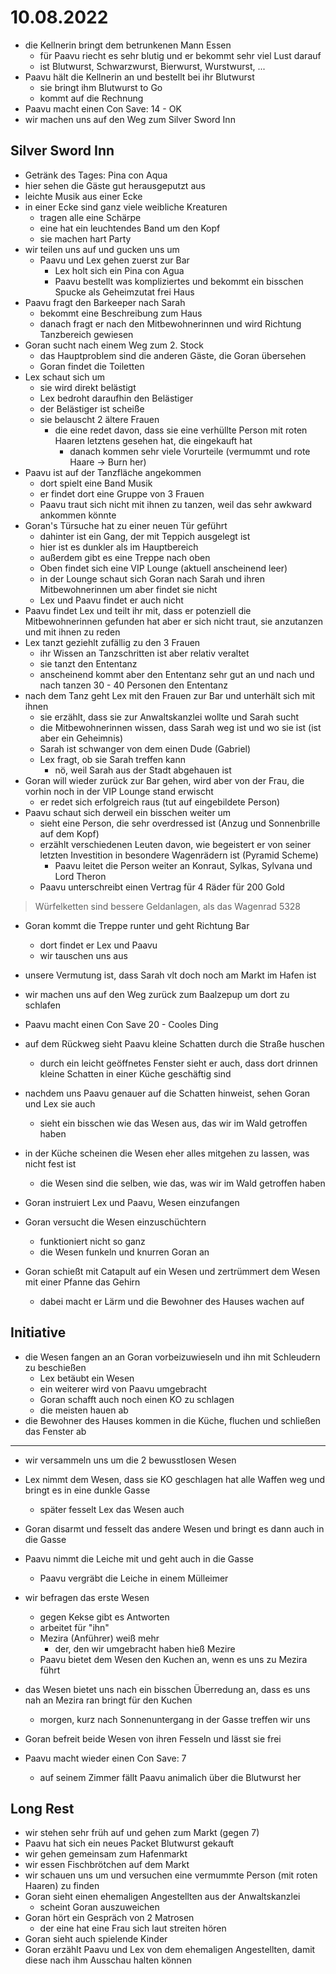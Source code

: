 # 10.08.2022

- die Kellnerin bringt dem betrunkenen Mann Essen
    - für Paavu riecht es sehr blutig und er bekommt sehr viel Lust darauf
    - ist Blutwurst, Schwarzwurst, Bierwurst, Wurstwurst, ...
- Paavu hält die Kellnerin an und bestellt bei ihr Blutwurst
    - sie bringt ihm Blutwurst to Go
    - kommt auf die Rechnung
- Paavu macht einen Con Save: 14 - OK
- wir machen uns auf den Weg zum Silver Sword Inn

## Silver Sword Inn
- Getränk des Tages: Pina con Aqua
- hier sehen die Gäste gut herausgeputzt aus
- leichte Musik aus einer Ecke
- in einer Ecke sind ganz viele weibliche Kreaturen
    - tragen alle eine Schärpe
    - eine hat ein leuchtendes Band um den Kopf
    - sie machen hart Party
- wir teilen uns auf und gucken uns um
    - Paavu und Lex gehen zuerst zur Bar
        - Lex holt sich ein Pina con Agua
        - Paavu bestellt was kompliziertes und bekommt ein bisschen Spucke als Geheimzutat frei Haus
- Paavu fragt den Barkeeper nach Sarah
    - bekommt eine Beschreibung zum Haus
    - danach fragt er nach den Mitbewohnerinnen und wird Richtung Tanzbereich gewiesen
- Goran sucht nach einem Weg zum 2. Stock
    - das Hauptproblem sind die anderen Gäste, die Goran übersehen
    - Goran findet die Toiletten
- Lex schaut sich um
    - sie wird direkt belästigt
    - Lex bedroht daraufhin den Belästiger
    - der Belästiger ist scheiße
    - sie belauscht 2 ältere Frauen
        - die eine redet davon, dass sie eine verhüllte Person mit roten Haaren letztens gesehen hat, die eingekauft hat
            - danach kommen sehr viele Vorurteile (vermummt und rote Haare -> Burn her)
- Paavu ist auf der Tanzfläche angekommen
    - dort spielt eine Band Musik
    - er findet dort eine Gruppe von 3 Frauen
    - Paavu traut sich nicht mit ihnen zu tanzen, weil das sehr awkward ankommen könnte
- Goran's Türsuche hat zu einer neuen Tür geführt
    - dahinter ist ein Gang, der mit Teppich ausgelegt ist
    - hier ist es dunkler als im Hauptbereich
    - außerdem gibt es eine Treppe nach oben
    - Oben findet sich eine VIP Lounge (aktuell anscheinend leer)
    - in der Lounge schaut sich Goran nach Sarah und ihren Mitbewohnerinnen um aber findet sie nicht
    - Lex und Paavu findet er auch nicht
- Paavu findet Lex und teilt ihr mit, dass er potenziell die Mitbewohnerinnen gefunden hat aber er sich nicht traut, sie anzutanzen und mit ihnen zu reden
- Lex tanzt geziehlt zufällig zu den 3 Frauen
    - ihr Wissen an Tanzschritten ist aber relativ veraltet
    - sie tanzt den Ententanz
    - anscheinend kommt aber den Ententanz sehr gut an und nach und nach tanzen 30 - 40 Personen den Ententanz
- nach dem Tanz geht Lex mit den Frauen zur Bar und unterhält sich mit ihnen
    - sie erzählt, dass sie zur Anwaltskanzlei wollte und Sarah sucht
    - die Mitbewohnerinnen wissen, dass Sarah weg ist und wo sie ist (ist aber ein Geheimnis)
    - Sarah ist schwanger von dem einen Dude (Gabriel)
    - Lex fragt, ob sie Sarah treffen kann
        - nö, weil Sarah aus der Stadt abgehauen ist
- Goran will wieder zurück zur Bar gehen, wird aber von der Frau, die vorhin noch in der VIP Lounge stand erwischt
    - er redet sich erfolgreich raus (tut auf eingebildete Person)
- Paavu schaut sich derweil ein bisschen weiter um
    - sieht eine Person, die sehr overdressed ist (Anzug und Sonnenbrille auf dem Kopf)
    - erzählt verschiedenen Leuten davon, wie begeistert er von seiner letzten Investition in besondere Wagenrädern ist (Pyramid Scheme)
        - Paavu leitet die Person weiter an Konraut, Sylkas, Sylvana und Lord Theron
    - Paavu unterschreibt einen Vertrag für 4 Räder für 200 Gold
> Würfelketten sind bessere Geldanlagen, als das Wagenrad 5328
- Goran kommt die Treppe runter und geht Richtung Bar
    - dort findet er Lex und Paavu
    - wir tauschen uns aus
- unsere Vermutung ist, dass Sarah vlt doch noch am Markt im Hafen ist

- wir machen uns auf den Weg zurück zum Baalzepup um dort zu schlafen
- Paavu macht einen Con Save 20 - Cooles Ding

- auf dem Rückweg sieht Paavu kleine Schatten durch die Straße huschen
    - durch ein leicht geöffnetes Fenster sieht er auch, dass dort drinnen kleine Schatten in einer Küche geschäftig sind
- nachdem uns Paavu genauer auf die Schatten hinweist, sehen Goran und Lex sie auch
    - sieht ein bisschen wie das Wesen aus, das wir im Wald getroffen haben
- in der Küche scheinen die Wesen eher alles mitgehen zu lassen, was nicht fest ist
    - die Wesen sind die selben, wie das, was wir im Wald getroffen haben

- Goran instruiert Lex und Paavu, Wesen einzufangen
- Goran versucht die Wesen einzuschüchtern
    - funktioniert nicht so ganz
    - die Wesen funkeln und knurren Goran an
- Goran schießt mit Catapult auf ein Wesen und zertrümmert dem Wesen mit einer Pfanne das Gehirn
    - dabei macht er Lärm und die Bewohner des Hauses wachen auf

## Initiative
- die Wesen fangen an an Goran vorbeizuwieseln und ihn mit Schleudern zu beschießen
    - Lex betäubt ein Wesen
    - ein weiterer wird von Paavu umgebracht
    - Goran schafft auch noch einen KO zu schlagen
    - die meisten hauen ab
- die Bewohner des Hauses kommen in die Küche, fluchen und schließen das Fenster ab

---

- wir versammeln uns um die 2 bewusstlosen Wesen
- Lex nimmt dem Wesen, dass sie KO geschlagen hat alle Waffen weg und bringt es in eine dunkle Gasse
    - später fesselt Lex das Wesen auch
- Goran disarmt und fesselt das andere Wesen und bringt es dann auch in die Gasse
- Paavu nimmt die Leiche mit und geht auch in die Gasse
    - Paavu vergräbt die Leiche in einem Mülleimer
- wir befragen das erste Wesen
    - gegen Kekse gibt es Antworten
    - arbeitet für "ihn"
    - Mezira (Anführer) weiß mehr
        - der, den wir umgebracht haben hieß Mezire
    - Paavu bietet dem Wesen den Kuchen an, wenn es uns zu Mezira führt
- das Wesen bietet uns nach ein bisschen Überredung an, dass es uns nah an Mezira ran bringt für den Kuchen
    - morgen, kurz nach Sonnenuntergang in der Gasse treffen wir uns
- Goran befreit beide Wesen von ihren Fesseln und lässt sie frei

- Paavu macht wieder einen Con Save: 7
    - auf seinem Zimmer fällt Paavu animalich über die Blutwurst her

## Long Rest
- wir stehen sehr früh auf und gehen zum Markt (gegen 7)
- Paavu hat sich ein neues Packet Blutwurst gekauft
- wir gehen gemeinsam zum Hafenmarkt
- wir essen Fischbrötchen auf dem Markt
- wir schauen uns um und versuchen eine vermummte Person (mit roten Haaren) zu finden
- Goran sieht einen ehemaligen Angestellten aus der Anwaltskanzlei
    - scheint Goran auszuweichen
- Goran hört ein Gespräch von 2 Matrosen
    - der eine hat eine Frau sich laut streiten hören
- Goran sieht auch spielende Kinder
- Goran erzählt Paavu und Lex von dem ehemaligen Angestellten, damit diese nach ihm Ausschau halten können